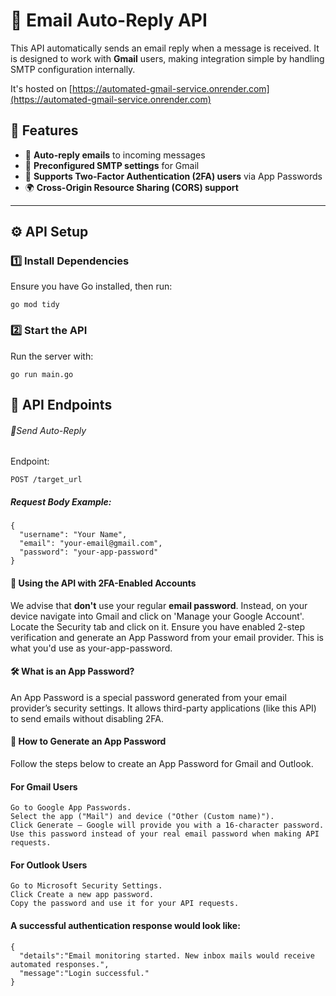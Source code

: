 # 📧 Email Auto-Reply API

This API automatically sends an email reply when a message is received. It is designed to work with **Gmail** users, making integration simple by handling SMTP configuration internally.

It's hosted on [https://automated-gmail-service.onrender.com](https://automated-gmail-service.onrender.com)

## 🚀 Features

- 📩 **Auto-reply emails** to incoming messages
- 🔄 **Preconfigured SMTP settings** for Gmail
- 🔐 **Supports Two-Factor Authentication (2FA) users** via App Passwords
- 🌍 **Cross-Origin Resource Sharing (CORS) support**

---

## ⚙️ API Setup

### **1️⃣ Install Dependencies**

Ensure you have Go installed, then run:

```
go mod tidy
```

### **2️⃣ Start the API**

Run the server with:

```
go run main.go
```

## **🔗 API Endpoints**

###### 📨Send Auto-Reply

Endpoint:

```
POST /target_url
```

##### Request Body Example:

```
{
  "username": "Your Name",
  "email": "your-email@gmail.com",
  "password": "your-app-password"
}
```

#### 🔐 Using the API with 2FA-Enabled Accounts

We advise that **don't** use your regular **email password**. Instead, on your device navigate into Gmail and click on 'Manage your Google Account'. Locate the Security tab and click on it. Ensure you have enabled 2-step verification and generate an App Password from your email provider. This is what you'd use as your-app-password.

#### 🛠️ What is an App Password?

An App Password is a special password generated from your email provider’s security settings. It allows third-party applications (like this API) to send emails without disabling 2FA.

#### 🔑 How to Generate an App Password

Follow the steps below to create an App Password for Gmail and Outlook.

#### For Gmail Users

```
Go to Google App Passwords.
Select the app ("Mail") and device ("Other (Custom name)").
Click Generate – Google will provide you with a 16-character password.
Use this password instead of your real email password when making API requests.
```

#### For Outlook Users

```
Go to Microsoft Security Settings.
Click Create a new app password.
Copy the password and use it for your API requests.
```

#### A successful authentication response would look like:

```
{
  "details":"Email monitoring started. New inbox mails would receive automated responses.",
  "message":"Login successful."
}
```

